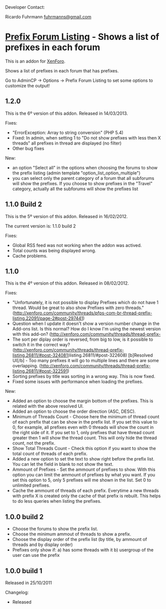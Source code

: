 Developer Contact:

Ricardo Fuhrmann
fuhrmanns@gmail.com


# [Prefix Forum Listing](http://xenforo.com/community/resources/thread-prefix-listing.80) - Shows a list of prefixes in each forum

This is an addon for [XenForo](http://www.xenforo.com).

Shows a list of prefixes in each forum that has prefixes.

Go to AdminCP -> Options -> Prefix Forum Listing to set some options to customize the output!

## 1.2.0

This is the 6º version of this addon. Released in 14/03/2013.

Fixes:
- "ErrorException: Array to string conversion" (PHP 5.4)
- Fixed: In admin, when setting 1 to "Do not show prefixes with less then X threads" all prefixes in thread are displayed (no filter)
- Other bug fixes

New:
- an option "Select all" in the options when choosing the forums to show the prefix listing (admin template "option_list_option_multiple")
- you can select only the parent category of a forum that all subforums will show the prefixes. If you choose to show prefixes in the "Travel" category, actually all the subforums will show the prefixes list

## 1.1.0 Build 2

This is the 5º version of this addon. Released in 16/02/2012.

The current version is: 1.1.0 build 2


Fixes:
 - Global RSS feed was not working when the addon was actived.
 - Total counts was being displayed wrong.
 - Cache problems.


## 1.1.0

This is the 4º version of this addon. Released in 08/02/2012.

Fixes:
 - "Unfortunately, it is not possible to display Prefixes which do not have 1 thread. Would be great to also show Prefixes with zero threads." (http://xenforo.com/community/threads/pfps-com-br-thread-prefix-listing.22091/page-2#post-297441)
 - Question when I update it doesn't show a version number change in the Add-ons list. Is this normal? How do I know I'm using the newest version with this add-on? (http://xenforo.com/community/threads/thread-prefix-
 - The sort per diplay order is reversed, from big to low, is it possible to switch it in the correct way? (http://xenforo.com/community/threads/thread-prefix-listing.26811/#post-324081)listing.26811/#post-322608)
[b]Resolved UI[/b] - Too many prefixes it will go to multiple lines and there are some overlapping. (http://xenforo.com/community/threads/thread-prefix-listing.26811/#post-322591)
 - Sorting prefixes by title was sorting in a wrong way. This is now fixed.
- Fixed some issues with performance when loading the prefixes.


New:
- Added an option to choose the margin bottom of the prefixes. This is related with the above resolved UI.
- Added an option to choose the order direction (ASC, DESC).
- Minimum of Threads Count - Choose here the minimum of thread count of each prefix that can be show in the prefix list. If you set this value to 0, for example, all prefixes even with 0 threads will show the count in the right side of it. If you set to 1, only prefixes that have thread count greater then 1 will show the thread count. This will only hide the thread count, not the prefix.
- Show Total Threads Count - Check this option if you want to show the total count of threads of each prefix.
- Added a new option to set the text to show right before the prefix list. You can let the field in blank to not show the text.
- Ammount of Prefixes - Set the ammount of prefixes to show. With this option you can limit the ammount of prefixes by what you want. If you set this option to 5, only 5 prefixes will me shown in the list. Set 0 to unlimited prefixes.
- Cache the ammount of threads of each prefix. Everytime a new threads with prefix X is created only the cache of that prefix is rebuilt. This helps to do less queries when listing the prefixes.



## 1.0.0 build 2

- Choose the forums to show the prefix list.
- Choose the minimum ammout of threads to show a prefix.
- Choose the display order of the prefix list (by title, by ammount of threads and by display order)
- Prefixes only show if:
a) has some threads with it
b) usergroup of the user can use the prefix



## 1.0.0 build 1

Released in 25/10/2011

Changelog:

- Released
